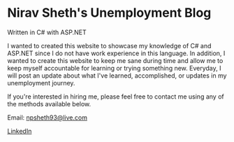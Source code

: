 # Nirav Sheth's Unemployment Blog
Written in C# with ASP.NET

I wanted to created this website to showcase my knowledge of C# and ASP.NET since I do not have work experience in this language. In addition, I wanted to create this website to keep me sane during time and allow me to keep myself accountable for learning or trying something new. Everyday, I will post an update about what I've learned, accomplished, or updates in my unemployment journey. 

If you're interested in hiring me, please feel free to contact me using any of the methods available below.

Email: npsheth93@live.com

[LinkedIn](https://www.linkedin.com/in/nirav-sheth978/)

